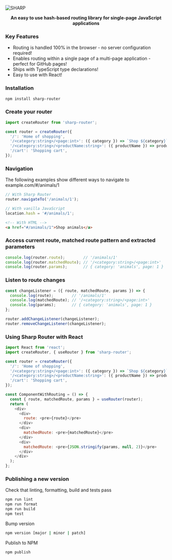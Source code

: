 ![SHARP](https://user-images.githubusercontent.com/25663729/97790020-76c41000-1bc5-11eb-8bb2-84c3a97ab24a.png)

<div align=center><b>An easy to use hash-based routing library for single-page JavaScript applications</b></div>

### Key Features

- Routing is handled 100% in the browser - no server configuration required!
- Enables routing within a single page of a multi-page application - perfect for GitHub pages!
- Ships with TypeScript type declarations!
- Easy to use with React!

### Installation

```bash
npm install sharp-router
```

### Create your router

```javascript
import createRouter from 'sharp-router';

const router = createRouter({
  '/': 'Home of shopping',
  '/<category:string>/<page:int>': ({ category }) => `Shop ${category}`,
  '/<category:string>/<productName:string>': ({ productName }) => productName,
  '/cart': 'Shopping cart',
});
```

### Navigation

The following examples show different ways to navigate to example.com/#/animals/1

```javascript
// With Sharp Router
router.navigateTo('/animals/1');
```

```javascript
// With vanilla JavaScript
location.hash = '#/animals/1';
```

```html
<!-- With HTML -->
<a href="#/animals/1">Shop animals</a>
```

### Access current route, matched route pattern and extracted parameters

```javascript
console.log(router.route);        // '/animals/1'
console.log(router.matchedRoute); // '/<category:string>/<page:int>'
console.log(router.params);       // { category: 'animals', page: 1 }
```

### Listen to route changes

```javascript
const changeListener = ({ route, matchedRoute, params }) => {
  console.log(route);        // '/animals/1'
  console.log(matchedRoute); // '/<category:string>/<page:int>'
  console.log(params);       // { category: 'animals', page: 1 }
};

router.addChangeListener(changeListener);
router.removeChangeListener(changeListener);
```

### Using Sharp Router with React

```javascript
import React from 'react';
import createRouter, { useRouter } from 'sharp-router';

const router = createRouter({
  '/': 'Home of shopping',
  '/<category:string>/<page:int>': ({ category }) => `Shop ${category}`,
  '/<category:string>/<productName:string>': ({ productName }) => productName,
  '/cart': 'Shopping cart',
});

const ComponentWithRouting = () => {
  const { route, matchedRoute, params } = useRouter(router);
  return (
    <div>
      <div>
        route: <pre>{route}</pre>
      </div>
      <div>
        matchedRoute: <pre>{matchedRoute}</pre>
      </div>
      <div>
        matchedRoute: <pre>{JSON.stringify(params, null, 2)}</pre>
      </div>
    </div>
  );
};
```

### Publishing a new version

Check that linting, formatting, build and tests pass

```bash
npm run lint
npm run format
npm run build
npm test
```

Bump version

```bash
npm version [major | minor | patch]
```

Publish to NPM

```bash
npm publish
```
